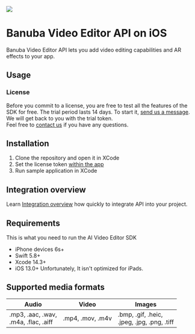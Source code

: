 [![](https://www.banuba.com/hubfs/Banuba_November2018/Images/Banuba%20SDK.png)](https://www.banuba.com/video-editor-sdk)

# Banuba Video Editor API on iOS
Banuba Video Editor API lets you add video editing capabilities and AR effects to your app.

## Usage
### License
Before you commit to a license, you are free to test all the features of the SDK for free. The trial period lasts 14 days. To start it, [send us a message](https://www.banuba.com/video-editor-sdk#form).
We will get back to you with the trial token.  
Feel free to [contact us](https://www.banuba.com/support) if you have any questions.

## Installation

1. Clone the repository and open it in XCode
2. Set the license token [within the app](VEAPISample/VEAPISample/AppDelegate.swift#L21)
3. Run sample application in XCode

## Integration overview
Learn [Integration overview](mddocs/overview.md) how quickly to integrate API into your project.

## Requirements
This is what you need to run the AI Video Editor SDK

- iPhone devices 6s+
- Swift 5.8+
- Xcode 14.3+
- iOS 13.0+
  Unfortunately, It isn't optimized for iPads.

## Supported media formats
| Audio      | Video      | Images      |
| ---------- | ---------  | ----------- |
|.mp3, .aac, .wav, <br>.m4a, .flac, .aiff |.mp4, .mov, .m4v| .bmp, .gif, .heic, <br>.jpeg, .jpg, .png, .tiff